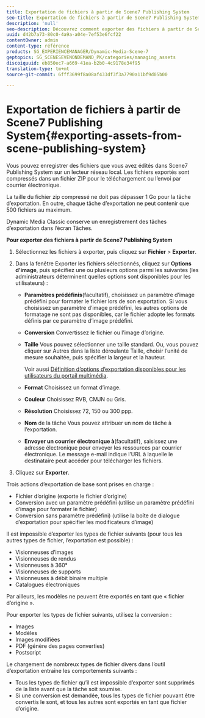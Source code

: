 ```yaml
---
title: Exportation de fichiers à partir de Scene7 Publishing System
seo-title: Exportation de fichiers à partir de Scene7 Publishing System
description: 'null'
seo-description: Découvrez comment exporter des fichiers à partir de Scene7 Publishing System.
uuid: d42b7a73-80c0-4a9a-a04e-7ef53e6fcf22
contentOwner: admin
content-type: référence
products: SG_EXPERIENCEMANAGER/Dynamic-Media-Scene-7
geptopics: SG_SCENESEVENONDEMAND_PK/categories/managing_assets
discoiquuid: eb850ec7-a669-41ea-b2b0-4c9178e34f95
translation-type: tm+mt
source-git-commit: 6fff3699f8a08af433df3f3a7790a11bf9d05b00

---
```



# Exportation de fichiers à partir de Scene7 Publishing System{#exporting-assets-from-scene-publishing-system}

Vous pouvez enregistrer des fichiers que vous avez édités dans Scene7 Publishing System sur un lecteur réseau local. Les fichiers exportés sont compressés dans un fichier ZIP pour le téléchargement ou l’envoi par courrier électronique.

La taille du fichier zip compressé ne doit pas dépasser 1 Go pour la tâche d’exportation. En outre, chaque tâche d’exportation ne peut contenir que 500 fichiers au maximum.

Dynamic Media Classic conserve un enregistrement des tâches d’exportation dans l’écran Tâches.

**Pour exporter des fichiers à partir de Scene7 Publishing System**

1. Sélectionnez les fichiers à exporter, puis cliquez sur **Fichier** &gt; **Exporter**.
1. Dans la fenêtre Exporter les fichiers sélectionnés, cliquez sur **Options d’image**, puis spécifiez une ou plusieurs options parmi les suivantes (les administrateurs déterminent quelles options sont disponibles pour les utilisateurs) :

   * **Paramètres prédéfinis**(facultatif), choisissez un paramètre d’image prédéfini pour formater le fichier lors de son exportation. Si vous choisissez un paramètre d’image prédéfini, les autres options de formatage ne sont pas disponibles, car le fichier adopte les formats définis par ce paramètre d’image prédéfini.

   * **Conversion** Convertissez le fichier ou l’image d’origine.

   * **Taille** Vous pouvez sélectionner une taille standard. Ou, vous pouvez cliquer sur Autres dans la liste déroulante Taille, choisir l’unité de mesure souhaitée, puis spécifier la largeur et la hauteur.

      Voir aussi [Définition d’options d’exportation disponibles pour les utilisateurs du portail multimédia](specifying-export-options-available-media.md#specifying_export_options_available_to_media_portal_users).

   * **Format** Choisissez un format d’image.

   * **Couleur** Choisissez RVB, CMJN ou Gris.

   * **Résolution** Choisissez 72, 150 ou 300 ppp.

   * **Nom** de la tâche Vous pouvez attribuer un nom de tâche à l’exportation.

   * **Envoyer un courrier électronique à**(facultatif), saisissez une adresse électronique pour envoyer les ressources par courrier électronique. Le message e-mail indique l’URL à laquelle le destinataire peut accéder pour télécharger les fichiers.

1. Cliquez sur **Exporter**.

Trois actions d’exportation de base sont prises en charge :

* Fichier d’origine (exporte le fichier d’origine)
* Conversion avec un paramètre prédéfini (utilise un paramètre prédéfini d’image pour formater le fichier)
* Conversion sans paramètre prédéfini) (utilise la boîte de dialogue d’exportation pour spécifier les modificateurs d’image)

Il est impossible d’exporter les types de fichier suivants (pour tous les autres types de fichier, l’exportation est possible) :

* Visionneuses d’images
* Visionneuses de rendus
* Visionneuses à 360°
* Visionneuses de supports
* Visionneuses à débit binaire multiple
* Catalogues électroniques

Par ailleurs, les modèles ne peuvent être exportés en tant que « fichier d’origine ».

Pour exporter les types de fichier suivants, utilisez la conversion :

* Images
* Modèles
* Images modifiées
* PDF (génère des pages converties)
* Postscript

Le chargement de nombreux types de fichier divers dans l’outil d’exportation entraîne les comportements suivants :

* Tous les types de fichier qu’il est impossible d’exporter sont supprimés de la liste avant que la tâche soit soumise.
* Si une conversion est demandée, tous les types de fichier pouvant être convertis le sont, et tous les autres sont exportés en tant que fichier d’origine.

